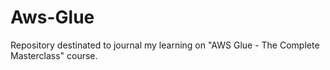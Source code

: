 # Aws-Glue
Repository destinated to journal my learning on "AWS Glue - The Complete Masterclass" course.

